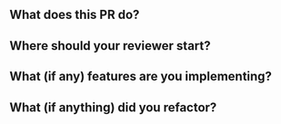What does this PR do?
-
Where should your reviewer start?
-
What (if any) features are you implementing?
-
What (if anything) did you refactor?
-
